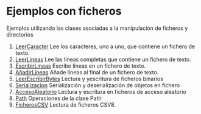 # Ejemplos con ficheros

Ejemplos utilizando las clases asociadas a la manipulación de ficheros y directorios

1. [LeerCaracter](LeerCaracter.java)
Lee los caracteres, uno a uno, que contiene un fichero de texto.
2. [LeerLineas](LeerLineas.java)
Lee las líneas completas que contiene un fichero de texto.
3. [EscribirLineas](EscribirLineas.java)
Escribe líneas en un fichero de texto.
4. [AñadirLineas](AnadirLineas.java)
Añade líneas al final de un fichero de texto.
5. [LeerEscribirBytes](LeerEscribirBytes.java)
Lectura y yescritura de ficheros binarios
6. [Serializacion](Serializacion.java)
Serialización y deserialización de objetos en fichero
7. [AccesoAleatorio](AccesoAleatorio.java)
Lectura y escritura en ficheros de acceso aleatorio
8. [Path](UsoPath.java)
Operaciones de la clase Path
9. [FicherosCSV](FicherosCSV.java)
Lectura de ficheros CSV8. 
